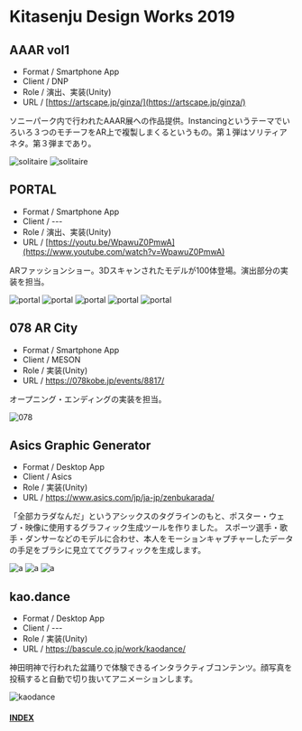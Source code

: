 # Kitasenju Design Works 2019


## AAAR vol1

* Format / Smartphone App
* Client / DNP
* Role / 演出、実装(Unity)
* URL / [https://artscape.jp/ginza/](https://artscape.jp/ginza/)

ソニーパーク内で行われたAAAR展への作品提供。Instancingというテーマでいろいろ３つのモチーフをAR上で複製しまくるというもの。第１弾はソリティアネタ。第３弾まであり。

![solitaire](https://kitasenjudesign.github.io/img/solitaire.gif)
![solitaire](./img/solitaire.jpg)


## PORTAL

* Format / Smartphone App
* Client / ---
* Role / 演出、実装(Unity)
* URL / [https://youtu.be/WpawuZ0PmwA](https://www.youtube.com/watch?v=WpawuZ0PmwA)

ARファッションショー。3Dスキャンされたモデルが100体登場。演出部分の実装を担当。

![portal](./img/portal01.jpg)
![portal](./img/portal02.jpg)
![portal](./img/portal03.jpg)
![portal](./img/portal04.jpg)
![portal](./img/portal05.jpg)

## 078 AR City

* Format / Smartphone App
* Client / MESON
* Role / 実装(Unity)
* URL / https://078kobe.jp/events/8817/

オープニング・エンディングの実装を担当。

![078](./img/078.jpg)


## Asics Graphic Generator

* Format / Desktop App 
* Client / Asics
* Role / 実装(Unity)
* URL / https://www.asics.com/jp/ja-jp/zenbukarada/

「全部カラダなんだ」というアシックスのタグラインのもと、ポスター・ウェブ・映像に使用するグラフィック生成ツールを作りました。
スポーツ選手・歌手・ダンサーなどのモデルに合わせ、本人をモーションキャプチャーしたデータの手足をブラシに見立ててグラフィックを生成します。

![a](./img/asics01.jpg)
![a](./img/asics02.jpg)
![a](./img/asics03.jpg)

## kao.dance

* Format / Desktop App 
* Client / ---
* Role / 実装(Unity)
* URL / https://bascule.co.jp/work/kaodance/

神田明神で行われた盆踊りで体験できるインタラクティブコンテンツ。顔写真を投稿すると自動で切り抜いてアニメーションします。

![kaodance](./img/kaodance.jpg)

#### [INDEX](https://kitasenjudesign.github.io/work/)
